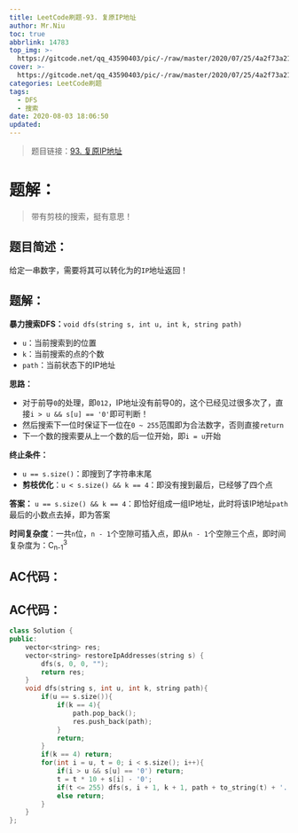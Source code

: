 ```yaml
---
title: LeetCode刷题-93. 复原IP地址
author: Mr.Niu
toc: true
abbrlink: 14783
top_img: >-
  https://gitcode.net/qq_43590403/pic/-/raw/master/2020/07/25/4a2f73a21291f7a3f80ada6a6ebae9e4.png
cover: >-
  https://gitcode.net/qq_43590403/pic/-/raw/master/2020/07/25/4a2f73a21291f7a3f80ada6a6ebae9e4.png
categories: LeetCode刷题
tags:
  - DFS
  - 搜索
date: 2020-08-03 18:06:50
updated:
---
```






> 题目链接：[93. 复原IP地址]( https://leetcode-cn.com/problems/restore-ip-addresses/)



# 题解：



> 带有剪枝的搜索，挺有意思！



## 题目简述：

给定一串数字，需要将其可以转化为的`IP`地址返回！

## 题解：



**暴力搜索DFS：**`void dfs(string s, int u, int k, string path)`

- `u`：当前搜索到的位置
- `k`：当前搜索的点的个数
- `path`：当前状态下的IP地址



**思路：**

- 对于前导`0`的处理，即`012`，IP地址没有前导0的，这个已经见过很多次了，直接`i > u && s[u] == '0'`即可判断！
- 然后搜索下一位时保证下一位在`0 ~ 255`范围即为合法数字，否则直接`return`
- 下一个数的搜索要从上一个数的后一位开始，即`i = u`开始





**终止条件：**

- `u == s.size()`：即搜到了字符串末尾
- **剪枝优化**：`u < s.size() && k == 4`：即没有搜到最后，已经够了四个点



**答案：** `u == s.size() && k == 4`：即恰好组成一组IP地址，此时将该IP地址`path`最后的小数点去掉，即为答案











**时间复杂度**：一共`n`位，`n - 1`个空隙可插入点，即从`n - 1`个空隙三个点，即时间复杂度为：C<sub>n-1</sub><sup>3</sup>





## AC代码：

## AC代码：



```c++
class Solution {
public:
    vector<string> res;
    vector<string> restoreIpAddresses(string s) {
        dfs(s, 0, 0, "");
        return res;
    }
    void dfs(string s, int u, int k, string path){
        if(u == s.size()){
            if(k == 4){
                path.pop_back();
                res.push_back(path);
            }
            return;
        }
        if(k == 4) return;
        for(int i = u, t = 0; i < s.size(); i++){
            if(i > u && s[u] == '0') return;
            t = t * 10 + s[i] - '0';
            if(t <= 255) dfs(s, i + 1, k + 1, path + to_string(t) + '.');
            else return;
        }
    }
};
```



